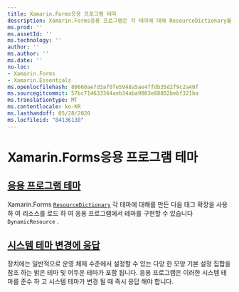 ```yaml
---
title: Xamarin.Forms응용 프로그램 테마
description: Xamarin.Forms응용 프로그램은 각 테마에 대해 ResourceDictionary를 만든 다음 DynamicResource 태그 확장을 사용 하 여 리소스를 로드 하 여 테마를 지원 합니다.
ms.prod: ''
ms.assetId: ''
ms.technology: ''
author: ''
ms.author: ''
ms.date: ''
no-loc:
- Xamarin.Forms
- Xamarin.Essentials
ms.openlocfilehash: 80660ae7d3af0fe5948a5ae4ffdb35d2f9c2a40f
ms.sourcegitcommit: 57bc714633364aeb34aba9803e88802bebf321ba
ms.translationtype: MT
ms.contentlocale: ko-KR
ms.lasthandoff: 05/28/2020
ms.locfileid: "84136138"
---
```

# <a name="theming-a-xamarinforms-application"></a>Xamarin.Forms응용 프로그램 테마

## <a name="theme-an-application"></a>[응용 프로그램 테마](theming.md)

Xamarin.Forms [`ResourceDictionary`](xref:Xamarin.Forms.ResourceDictionary) 각 테마에 대해를 만든 다음 태그 확장을 사용 하 여 리소스를 로드 하 여 응용 프로그램에서 테마를 구현할 수 있습니다 `DynamicResource` .

## <a name="respond-to-system-theme-changes"></a>[시스템 테마 변경에 응답](system-theme-changes.md)

장치에는 일반적으로 운영 체제 수준에서 설정할 수 있는 다양 한 모양 기본 설정 집합을 참조 하는 밝은 테마 및 어두운 테마가 포함 됩니다. 응용 프로그램은 이러한 시스템 테마를 준수 하 고 시스템 테마가 변경 될 때 즉시 응답 해야 합니다.
